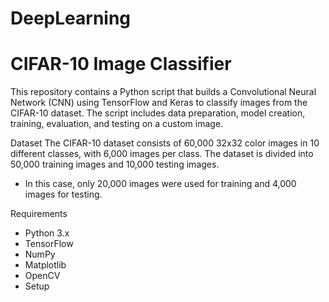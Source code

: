 ﻿# DeepLearning
# CIFAR-10 Image Classifier

This repository contains a Python script that builds a Convolutional Neural Network (CNN) using TensorFlow and Keras to classify images from the CIFAR-10 dataset. The script includes data preparation, model creation, training, evaluation, and testing on a custom image.

Dataset
The CIFAR-10 dataset consists of 60,000 32x32 color images in 10 different classes, with 6,000 images per class. The dataset is divided into 50,000 training images and 10,000 testing images.

- In this case, only 20,000 images were used for training and 4,000 images for testing.

Requirements
- Python 3.x
- TensorFlow
- NumPy
- Matplotlib
- OpenCV
- Setup
